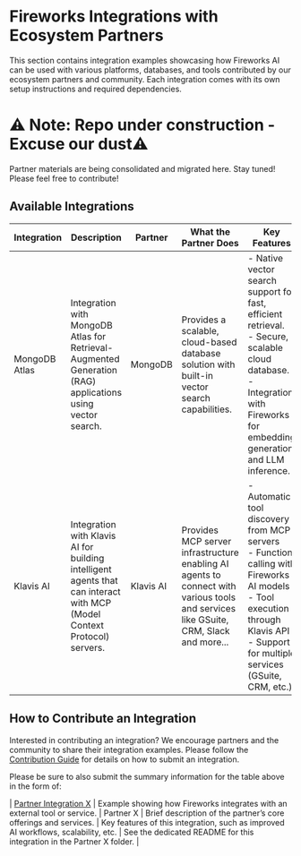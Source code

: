 # Fireworks Integrations with Ecosystem Partners

This section contains integration examples showcasing how Fireworks AI can be used with various platforms, databases, and tools contributed by our ecosystem partners and community. Each integration comes with its own setup instructions and required dependencies.

# ⚠️ Note: Repo under construction  - Excuse our dust⚠️
Partner materials are being consolidated and migrated here. Stay tuned!
Please feel free to contribute!


## Available Integrations

| Integration | Description | Partner | What the Partner Does | Key Features | Setup Instructions | Link to Notebooks |
|-------------|-------------|---------|-----------------------|--------------|--------------------|-------------------|
| MongoDB Atlas | Integration with MongoDB Atlas for Retrieval-Augmented Generation (RAG) applications using vector search. | MongoDB | Provides a scalable, cloud-based database solution with built-in vector search capabilities. | - Native vector search support for fast, efficient retrieval. <br> - Secure, scalable cloud database. <br> - Integration with Fireworks for embedding generation and LLM inference. | [MongoDB Atlas Setup Guide](https://fireworks.ai/blog/optimizing-rag-with-mongodb-atlas-and-fireworks) | [Materials](./MongoDB) |
| Klavis AI | Integration with Klavis AI for building intelligent agents that can interact with MCP (Model Context Protocol) servers. | Klavis AI | Provides MCP server infrastructure enabling AI agents to connect with various tools and services like GSuite, CRM, Slack and more... | - Automatic tool discovery from MCP servers <br> - Function calling with Fireworks AI models <br> - Tool execution through Klavis API <br> - Support for multiple services (GSuite, CRM, etc.) | [Klavis AI Setup Guide](https://docs.klavis.ai/documentation/ai-platform-integration/fireworks-ai) | [Materials](./Klavis) | 

## How to Contribute an Integration

Interested in contributing an integration? We encourage partners and the community to share their integration examples. Please follow the [Contribution Guide](../Contribution.md) for details on how to submit an integration.

Please be sure to also submit the summary information for the table above in the form of: 

| [Partner Integration X](./Partner_X/README.md) | Example showing how Fireworks integrates with an external tool or service. | Partner X | Brief description of the partner’s core offerings and services. | Key features of this integration, such as improved AI workflows, scalability, etc. | See the dedicated README for this integration in the Partner X folder. |
